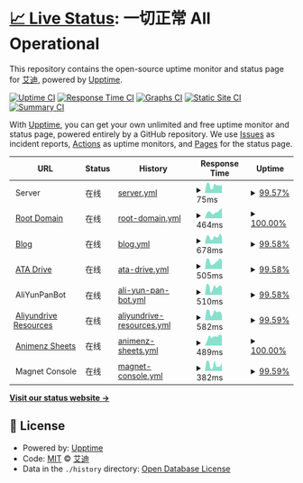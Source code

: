 # [📈 Live Status](https://status.ataw.top): <!--live status--> **一切正常 All Operational**

This repository contains the open-source uptime monitor and status page for [艾迪](https://status.ataw.top), powered by [Upptime](https://github.com/upptime/upptime).

[![Uptime CI](https://github.com/AnotiaWang/uptime/workflows/Uptime%20CI/badge.svg)](https://github.com/AnotiaWang/uptime/actions?query=workflow%3A%22Uptime+CI%22)
[![Response Time CI](https://github.com/AnotiaWang/uptime/workflows/Response%20Time%20CI/badge.svg)](https://github.com/AnotiaWang/uptime/actions?query=workflow%3A%22Response+Time+CI%22)
[![Graphs CI](https://github.com/AnotiaWang/uptime/workflows/Graphs%20CI/badge.svg)](https://github.com/AnotiaWang/uptime/actions?query=workflow%3A%22Graphs+CI%22)
[![Static Site CI](https://github.com/AnotiaWang/uptime/workflows/Static%20Site%20CI/badge.svg)](https://github.com/AnotiaWang/uptime/actions?query=workflow%3A%22Static+Site+CI%22)
[![Summary CI](https://github.com/AnotiaWang/uptime/workflows/Summary%20CI/badge.svg)](https://github.com/AnotiaWang/uptime/actions?query=workflow%3A%22Summary+CI%22)

With [Upptime](https://upptime.js.org), you can get your own unlimited and free uptime monitor and status page, powered entirely by a GitHub repository. We use [Issues](https://github.com/AnotiaWang/uptime/issues) as incident reports, [Actions](https://github.com/AnotiaWang/uptime/actions) as uptime monitors, and [Pages](https://status.ataw.top) for the status page.

<!--start: status pages-->
<!-- This summary is generated by Upptime (https://github.com/upptime/upptime) -->
<!-- Do not edit this manually, your changes will be overwritten -->
<!-- prettier-ignore -->
| URL | Status | History | Response Time | Uptime |
| --- | ------ | ------- | ------------- | ------ |
| <img alt="" src="https://icons.duckduckgo.com/ip3/null.ico" height="13"> Server | 在线 | [server.yml](https://github.com/AnotiaWang/uptime/commits/HEAD/history/server.yml) | <details><summary><img alt="Response time graph" src="./graphs/server/response-time-week.png" height="20"> 75ms</summary><br><a href="https://status.ataw.top/history/server"><img alt="Response time 70" src="https://img.shields.io/endpoint?url=https%3A%2F%2Fraw.githubusercontent.com%2FAnotiaWang%2Fuptime%2FHEAD%2Fapi%2Fserver%2Fresponse-time.json"></a><br><a href="https://status.ataw.top/history/server"><img alt="24-hour response time 78" src="https://img.shields.io/endpoint?url=https%3A%2F%2Fraw.githubusercontent.com%2FAnotiaWang%2Fuptime%2FHEAD%2Fapi%2Fserver%2Fresponse-time-day.json"></a><br><a href="https://status.ataw.top/history/server"><img alt="7-day response time 75" src="https://img.shields.io/endpoint?url=https%3A%2F%2Fraw.githubusercontent.com%2FAnotiaWang%2Fuptime%2FHEAD%2Fapi%2Fserver%2Fresponse-time-week.json"></a><br><a href="https://status.ataw.top/history/server"><img alt="30-day response time 87" src="https://img.shields.io/endpoint?url=https%3A%2F%2Fraw.githubusercontent.com%2FAnotiaWang%2Fuptime%2FHEAD%2Fapi%2Fserver%2Fresponse-time-month.json"></a><br><a href="https://status.ataw.top/history/server"><img alt="1-year response time 70" src="https://img.shields.io/endpoint?url=https%3A%2F%2Fraw.githubusercontent.com%2FAnotiaWang%2Fuptime%2FHEAD%2Fapi%2Fserver%2Fresponse-time-year.json"></a></details> | <details><summary><a href="https://status.ataw.top/history/server">99.57%</a></summary><a href="https://status.ataw.top/history/server"><img alt="All-time uptime 99.95%" src="https://img.shields.io/endpoint?url=https%3A%2F%2Fraw.githubusercontent.com%2FAnotiaWang%2Fuptime%2FHEAD%2Fapi%2Fserver%2Fuptime.json"></a><br><a href="https://status.ataw.top/history/server"><img alt="24-hour uptime 96.99%" src="https://img.shields.io/endpoint?url=https%3A%2F%2Fraw.githubusercontent.com%2FAnotiaWang%2Fuptime%2FHEAD%2Fapi%2Fserver%2Fuptime-day.json"></a><br><a href="https://status.ataw.top/history/server"><img alt="7-day uptime 99.57%" src="https://img.shields.io/endpoint?url=https%3A%2F%2Fraw.githubusercontent.com%2FAnotiaWang%2Fuptime%2FHEAD%2Fapi%2Fserver%2Fuptime-week.json"></a><br><a href="https://status.ataw.top/history/server"><img alt="30-day uptime 99.90%" src="https://img.shields.io/endpoint?url=https%3A%2F%2Fraw.githubusercontent.com%2FAnotiaWang%2Fuptime%2FHEAD%2Fapi%2Fserver%2Fuptime-month.json"></a><br><a href="https://status.ataw.top/history/server"><img alt="1-year uptime 99.95%" src="https://img.shields.io/endpoint?url=https%3A%2F%2Fraw.githubusercontent.com%2FAnotiaWang%2Fuptime%2FHEAD%2Fapi%2Fserver%2Fuptime-year.json"></a></details>
| <img alt="" src="https://icons.duckduckgo.com/ip3/www.ataw.top.ico" height="13"> [Root Domain](https://www.ataw.top) | 在线 | [root-domain.yml](https://github.com/AnotiaWang/uptime/commits/HEAD/history/root-domain.yml) | <details><summary><img alt="Response time graph" src="./graphs/root-domain/response-time-week.png" height="20"> 464ms</summary><br><a href="https://status.ataw.top/history/root-domain"><img alt="Response time 643" src="https://img.shields.io/endpoint?url=https%3A%2F%2Fraw.githubusercontent.com%2FAnotiaWang%2Fuptime%2FHEAD%2Fapi%2Froot-domain%2Fresponse-time.json"></a><br><a href="https://status.ataw.top/history/root-domain"><img alt="24-hour response time 707" src="https://img.shields.io/endpoint?url=https%3A%2F%2Fraw.githubusercontent.com%2FAnotiaWang%2Fuptime%2FHEAD%2Fapi%2Froot-domain%2Fresponse-time-day.json"></a><br><a href="https://status.ataw.top/history/root-domain"><img alt="7-day response time 464" src="https://img.shields.io/endpoint?url=https%3A%2F%2Fraw.githubusercontent.com%2FAnotiaWang%2Fuptime%2FHEAD%2Fapi%2Froot-domain%2Fresponse-time-week.json"></a><br><a href="https://status.ataw.top/history/root-domain"><img alt="30-day response time 456" src="https://img.shields.io/endpoint?url=https%3A%2F%2Fraw.githubusercontent.com%2FAnotiaWang%2Fuptime%2FHEAD%2Fapi%2Froot-domain%2Fresponse-time-month.json"></a><br><a href="https://status.ataw.top/history/root-domain"><img alt="1-year response time 643" src="https://img.shields.io/endpoint?url=https%3A%2F%2Fraw.githubusercontent.com%2FAnotiaWang%2Fuptime%2FHEAD%2Fapi%2Froot-domain%2Fresponse-time-year.json"></a></details> | <details><summary><a href="https://status.ataw.top/history/root-domain">100.00%</a></summary><a href="https://status.ataw.top/history/root-domain"><img alt="All-time uptime 99.97%" src="https://img.shields.io/endpoint?url=https%3A%2F%2Fraw.githubusercontent.com%2FAnotiaWang%2Fuptime%2FHEAD%2Fapi%2Froot-domain%2Fuptime.json"></a><br><a href="https://status.ataw.top/history/root-domain"><img alt="24-hour uptime 100.00%" src="https://img.shields.io/endpoint?url=https%3A%2F%2Fraw.githubusercontent.com%2FAnotiaWang%2Fuptime%2FHEAD%2Fapi%2Froot-domain%2Fuptime-day.json"></a><br><a href="https://status.ataw.top/history/root-domain"><img alt="7-day uptime 100.00%" src="https://img.shields.io/endpoint?url=https%3A%2F%2Fraw.githubusercontent.com%2FAnotiaWang%2Fuptime%2FHEAD%2Fapi%2Froot-domain%2Fuptime-week.json"></a><br><a href="https://status.ataw.top/history/root-domain"><img alt="30-day uptime 99.95%" src="https://img.shields.io/endpoint?url=https%3A%2F%2Fraw.githubusercontent.com%2FAnotiaWang%2Fuptime%2FHEAD%2Fapi%2Froot-domain%2Fuptime-month.json"></a><br><a href="https://status.ataw.top/history/root-domain"><img alt="1-year uptime 99.97%" src="https://img.shields.io/endpoint?url=https%3A%2F%2Fraw.githubusercontent.com%2FAnotiaWang%2Fuptime%2FHEAD%2Fapi%2Froot-domain%2Fuptime-year.json"></a></details>
| <img alt="" src="https://icons.duckduckgo.com/ip3/blog.ataw.top.ico" height="13"> [Blog](https://blog.ataw.top) | 在线 | [blog.yml](https://github.com/AnotiaWang/uptime/commits/HEAD/history/blog.yml) | <details><summary><img alt="Response time graph" src="./graphs/blog/response-time-week.png" height="20"> 678ms</summary><br><a href="https://status.ataw.top/history/blog"><img alt="Response time 867" src="https://img.shields.io/endpoint?url=https%3A%2F%2Fraw.githubusercontent.com%2FAnotiaWang%2Fuptime%2FHEAD%2Fapi%2Fblog%2Fresponse-time.json"></a><br><a href="https://status.ataw.top/history/blog"><img alt="24-hour response time 844" src="https://img.shields.io/endpoint?url=https%3A%2F%2Fraw.githubusercontent.com%2FAnotiaWang%2Fuptime%2FHEAD%2Fapi%2Fblog%2Fresponse-time-day.json"></a><br><a href="https://status.ataw.top/history/blog"><img alt="7-day response time 678" src="https://img.shields.io/endpoint?url=https%3A%2F%2Fraw.githubusercontent.com%2FAnotiaWang%2Fuptime%2FHEAD%2Fapi%2Fblog%2Fresponse-time-week.json"></a><br><a href="https://status.ataw.top/history/blog"><img alt="30-day response time 813" src="https://img.shields.io/endpoint?url=https%3A%2F%2Fraw.githubusercontent.com%2FAnotiaWang%2Fuptime%2FHEAD%2Fapi%2Fblog%2Fresponse-time-month.json"></a><br><a href="https://status.ataw.top/history/blog"><img alt="1-year response time 867" src="https://img.shields.io/endpoint?url=https%3A%2F%2Fraw.githubusercontent.com%2FAnotiaWang%2Fuptime%2FHEAD%2Fapi%2Fblog%2Fresponse-time-year.json"></a></details> | <details><summary><a href="https://status.ataw.top/history/blog">99.58%</a></summary><a href="https://status.ataw.top/history/blog"><img alt="All-time uptime 99.94%" src="https://img.shields.io/endpoint?url=https%3A%2F%2Fraw.githubusercontent.com%2FAnotiaWang%2Fuptime%2FHEAD%2Fapi%2Fblog%2Fuptime.json"></a><br><a href="https://status.ataw.top/history/blog"><img alt="24-hour uptime 97.03%" src="https://img.shields.io/endpoint?url=https%3A%2F%2Fraw.githubusercontent.com%2FAnotiaWang%2Fuptime%2FHEAD%2Fapi%2Fblog%2Fuptime-day.json"></a><br><a href="https://status.ataw.top/history/blog"><img alt="7-day uptime 99.58%" src="https://img.shields.io/endpoint?url=https%3A%2F%2Fraw.githubusercontent.com%2FAnotiaWang%2Fuptime%2FHEAD%2Fapi%2Fblog%2Fuptime-week.json"></a><br><a href="https://status.ataw.top/history/blog"><img alt="30-day uptime 99.90%" src="https://img.shields.io/endpoint?url=https%3A%2F%2Fraw.githubusercontent.com%2FAnotiaWang%2Fuptime%2FHEAD%2Fapi%2Fblog%2Fuptime-month.json"></a><br><a href="https://status.ataw.top/history/blog"><img alt="1-year uptime 99.94%" src="https://img.shields.io/endpoint?url=https%3A%2F%2Fraw.githubusercontent.com%2FAnotiaWang%2Fuptime%2FHEAD%2Fapi%2Fblog%2Fuptime-year.json"></a></details>
| <img alt="" src="https://icons.duckduckgo.com/ip3/drive.ataw.top.ico" height="13"> [ATA Drive](https://drive.ataw.top) | 在线 | [ata-drive.yml](https://github.com/AnotiaWang/uptime/commits/HEAD/history/ata-drive.yml) | <details><summary><img alt="Response time graph" src="./graphs/ata-drive/response-time-week.png" height="20"> 505ms</summary><br><a href="https://status.ataw.top/history/ata-drive"><img alt="Response time 753" src="https://img.shields.io/endpoint?url=https%3A%2F%2Fraw.githubusercontent.com%2FAnotiaWang%2Fuptime%2FHEAD%2Fapi%2Fata-drive%2Fresponse-time.json"></a><br><a href="https://status.ataw.top/history/ata-drive"><img alt="24-hour response time 649" src="https://img.shields.io/endpoint?url=https%3A%2F%2Fraw.githubusercontent.com%2FAnotiaWang%2Fuptime%2FHEAD%2Fapi%2Fata-drive%2Fresponse-time-day.json"></a><br><a href="https://status.ataw.top/history/ata-drive"><img alt="7-day response time 505" src="https://img.shields.io/endpoint?url=https%3A%2F%2Fraw.githubusercontent.com%2FAnotiaWang%2Fuptime%2FHEAD%2Fapi%2Fata-drive%2Fresponse-time-week.json"></a><br><a href="https://status.ataw.top/history/ata-drive"><img alt="30-day response time 756" src="https://img.shields.io/endpoint?url=https%3A%2F%2Fraw.githubusercontent.com%2FAnotiaWang%2Fuptime%2FHEAD%2Fapi%2Fata-drive%2Fresponse-time-month.json"></a><br><a href="https://status.ataw.top/history/ata-drive"><img alt="1-year response time 753" src="https://img.shields.io/endpoint?url=https%3A%2F%2Fraw.githubusercontent.com%2FAnotiaWang%2Fuptime%2FHEAD%2Fapi%2Fata-drive%2Fresponse-time-year.json"></a></details> | <details><summary><a href="https://status.ataw.top/history/ata-drive">99.58%</a></summary><a href="https://status.ataw.top/history/ata-drive"><img alt="All-time uptime 99.94%" src="https://img.shields.io/endpoint?url=https%3A%2F%2Fraw.githubusercontent.com%2FAnotiaWang%2Fuptime%2FHEAD%2Fapi%2Fata-drive%2Fuptime.json"></a><br><a href="https://status.ataw.top/history/ata-drive"><img alt="24-hour uptime 97.06%" src="https://img.shields.io/endpoint?url=https%3A%2F%2Fraw.githubusercontent.com%2FAnotiaWang%2Fuptime%2FHEAD%2Fapi%2Fata-drive%2Fuptime-day.json"></a><br><a href="https://status.ataw.top/history/ata-drive"><img alt="7-day uptime 99.58%" src="https://img.shields.io/endpoint?url=https%3A%2F%2Fraw.githubusercontent.com%2FAnotiaWang%2Fuptime%2FHEAD%2Fapi%2Fata-drive%2Fuptime-week.json"></a><br><a href="https://status.ataw.top/history/ata-drive"><img alt="30-day uptime 99.90%" src="https://img.shields.io/endpoint?url=https%3A%2F%2Fraw.githubusercontent.com%2FAnotiaWang%2Fuptime%2FHEAD%2Fapi%2Fata-drive%2Fuptime-month.json"></a><br><a href="https://status.ataw.top/history/ata-drive"><img alt="1-year uptime 99.94%" src="https://img.shields.io/endpoint?url=https%3A%2F%2Fraw.githubusercontent.com%2FAnotiaWang%2Fuptime%2FHEAD%2Fapi%2Fata-drive%2Fuptime-year.json"></a></details>
| <img alt="" src="https://icons.duckduckgo.com/ip3/null.ico" height="13"> AliYunPanBot | 在线 | [ali-yun-pan-bot.yml](https://github.com/AnotiaWang/uptime/commits/HEAD/history/ali-yun-pan-bot.yml) | <details><summary><img alt="Response time graph" src="./graphs/ali-yun-pan-bot/response-time-week.png" height="20"> 510ms</summary><br><a href="https://status.ataw.top/history/ali-yun-pan-bot"><img alt="Response time 609" src="https://img.shields.io/endpoint?url=https%3A%2F%2Fraw.githubusercontent.com%2FAnotiaWang%2Fuptime%2FHEAD%2Fapi%2Fali-yun-pan-bot%2Fresponse-time.json"></a><br><a href="https://status.ataw.top/history/ali-yun-pan-bot"><img alt="24-hour response time 605" src="https://img.shields.io/endpoint?url=https%3A%2F%2Fraw.githubusercontent.com%2FAnotiaWang%2Fuptime%2FHEAD%2Fapi%2Fali-yun-pan-bot%2Fresponse-time-day.json"></a><br><a href="https://status.ataw.top/history/ali-yun-pan-bot"><img alt="7-day response time 510" src="https://img.shields.io/endpoint?url=https%3A%2F%2Fraw.githubusercontent.com%2FAnotiaWang%2Fuptime%2FHEAD%2Fapi%2Fali-yun-pan-bot%2Fresponse-time-week.json"></a><br><a href="https://status.ataw.top/history/ali-yun-pan-bot"><img alt="30-day response time 486" src="https://img.shields.io/endpoint?url=https%3A%2F%2Fraw.githubusercontent.com%2FAnotiaWang%2Fuptime%2FHEAD%2Fapi%2Fali-yun-pan-bot%2Fresponse-time-month.json"></a><br><a href="https://status.ataw.top/history/ali-yun-pan-bot"><img alt="1-year response time 609" src="https://img.shields.io/endpoint?url=https%3A%2F%2Fraw.githubusercontent.com%2FAnotiaWang%2Fuptime%2FHEAD%2Fapi%2Fali-yun-pan-bot%2Fresponse-time-year.json"></a></details> | <details><summary><a href="https://status.ataw.top/history/ali-yun-pan-bot">99.58%</a></summary><a href="https://status.ataw.top/history/ali-yun-pan-bot"><img alt="All-time uptime 99.95%" src="https://img.shields.io/endpoint?url=https%3A%2F%2Fraw.githubusercontent.com%2FAnotiaWang%2Fuptime%2FHEAD%2Fapi%2Fali-yun-pan-bot%2Fuptime.json"></a><br><a href="https://status.ataw.top/history/ali-yun-pan-bot"><img alt="24-hour uptime 97.09%" src="https://img.shields.io/endpoint?url=https%3A%2F%2Fraw.githubusercontent.com%2FAnotiaWang%2Fuptime%2FHEAD%2Fapi%2Fali-yun-pan-bot%2Fuptime-day.json"></a><br><a href="https://status.ataw.top/history/ali-yun-pan-bot"><img alt="7-day uptime 99.58%" src="https://img.shields.io/endpoint?url=https%3A%2F%2Fraw.githubusercontent.com%2FAnotiaWang%2Fuptime%2FHEAD%2Fapi%2Fali-yun-pan-bot%2Fuptime-week.json"></a><br><a href="https://status.ataw.top/history/ali-yun-pan-bot"><img alt="30-day uptime 99.90%" src="https://img.shields.io/endpoint?url=https%3A%2F%2Fraw.githubusercontent.com%2FAnotiaWang%2Fuptime%2FHEAD%2Fapi%2Fali-yun-pan-bot%2Fuptime-month.json"></a><br><a href="https://status.ataw.top/history/ali-yun-pan-bot"><img alt="1-year uptime 99.95%" src="https://img.shields.io/endpoint?url=https%3A%2F%2Fraw.githubusercontent.com%2FAnotiaWang%2Fuptime%2FHEAD%2Fapi%2Fali-yun-pan-bot%2Fuptime-year.json"></a></details>
| <img alt="" src="https://icons.duckduckgo.com/ip3/ar.ataw.top.ico" height="13"> [Aliyundrive Resources](https://ar.ataw.top) | 在线 | [aliyundrive-resources.yml](https://github.com/AnotiaWang/uptime/commits/HEAD/history/aliyundrive-resources.yml) | <details><summary><img alt="Response time graph" src="./graphs/aliyundrive-resources/response-time-week.png" height="20"> 582ms</summary><br><a href="https://status.ataw.top/history/aliyundrive-resources"><img alt="Response time 571" src="https://img.shields.io/endpoint?url=https%3A%2F%2Fraw.githubusercontent.com%2FAnotiaWang%2Fuptime%2FHEAD%2Fapi%2Faliyundrive-resources%2Fresponse-time.json"></a><br><a href="https://status.ataw.top/history/aliyundrive-resources"><img alt="24-hour response time 527" src="https://img.shields.io/endpoint?url=https%3A%2F%2Fraw.githubusercontent.com%2FAnotiaWang%2Fuptime%2FHEAD%2Fapi%2Faliyundrive-resources%2Fresponse-time-day.json"></a><br><a href="https://status.ataw.top/history/aliyundrive-resources"><img alt="7-day response time 582" src="https://img.shields.io/endpoint?url=https%3A%2F%2Fraw.githubusercontent.com%2FAnotiaWang%2Fuptime%2FHEAD%2Fapi%2Faliyundrive-resources%2Fresponse-time-week.json"></a><br><a href="https://status.ataw.top/history/aliyundrive-resources"><img alt="30-day response time 589" src="https://img.shields.io/endpoint?url=https%3A%2F%2Fraw.githubusercontent.com%2FAnotiaWang%2Fuptime%2FHEAD%2Fapi%2Faliyundrive-resources%2Fresponse-time-month.json"></a><br><a href="https://status.ataw.top/history/aliyundrive-resources"><img alt="1-year response time 571" src="https://img.shields.io/endpoint?url=https%3A%2F%2Fraw.githubusercontent.com%2FAnotiaWang%2Fuptime%2FHEAD%2Fapi%2Faliyundrive-resources%2Fresponse-time-year.json"></a></details> | <details><summary><a href="https://status.ataw.top/history/aliyundrive-resources">99.59%</a></summary><a href="https://status.ataw.top/history/aliyundrive-resources"><img alt="All-time uptime 99.95%" src="https://img.shields.io/endpoint?url=https%3A%2F%2Fraw.githubusercontent.com%2FAnotiaWang%2Fuptime%2FHEAD%2Fapi%2Faliyundrive-resources%2Fuptime.json"></a><br><a href="https://status.ataw.top/history/aliyundrive-resources"><img alt="24-hour uptime 97.13%" src="https://img.shields.io/endpoint?url=https%3A%2F%2Fraw.githubusercontent.com%2FAnotiaWang%2Fuptime%2FHEAD%2Fapi%2Faliyundrive-resources%2Fuptime-day.json"></a><br><a href="https://status.ataw.top/history/aliyundrive-resources"><img alt="7-day uptime 99.59%" src="https://img.shields.io/endpoint?url=https%3A%2F%2Fraw.githubusercontent.com%2FAnotiaWang%2Fuptime%2FHEAD%2Fapi%2Faliyundrive-resources%2Fuptime-week.json"></a><br><a href="https://status.ataw.top/history/aliyundrive-resources"><img alt="30-day uptime 99.91%" src="https://img.shields.io/endpoint?url=https%3A%2F%2Fraw.githubusercontent.com%2FAnotiaWang%2Fuptime%2FHEAD%2Fapi%2Faliyundrive-resources%2Fuptime-month.json"></a><br><a href="https://status.ataw.top/history/aliyundrive-resources"><img alt="1-year uptime 99.95%" src="https://img.shields.io/endpoint?url=https%3A%2F%2Fraw.githubusercontent.com%2FAnotiaWang%2Fuptime%2FHEAD%2Fapi%2Faliyundrive-resources%2Fuptime-year.json"></a></details>
| <img alt="" src="https://icons.duckduckgo.com/ip3/animenz.ataw.top.ico" height="13"> [Animenz Sheets](https://animenz.ataw.top) | 在线 | [animenz-sheets.yml](https://github.com/AnotiaWang/uptime/commits/HEAD/history/animenz-sheets.yml) | <details><summary><img alt="Response time graph" src="./graphs/animenz-sheets/response-time-week.png" height="20"> 489ms</summary><br><a href="https://status.ataw.top/history/animenz-sheets"><img alt="Response time 498" src="https://img.shields.io/endpoint?url=https%3A%2F%2Fraw.githubusercontent.com%2FAnotiaWang%2Fuptime%2FHEAD%2Fapi%2Fanimenz-sheets%2Fresponse-time.json"></a><br><a href="https://status.ataw.top/history/animenz-sheets"><img alt="24-hour response time 498" src="https://img.shields.io/endpoint?url=https%3A%2F%2Fraw.githubusercontent.com%2FAnotiaWang%2Fuptime%2FHEAD%2Fapi%2Fanimenz-sheets%2Fresponse-time-day.json"></a><br><a href="https://status.ataw.top/history/animenz-sheets"><img alt="7-day response time 489" src="https://img.shields.io/endpoint?url=https%3A%2F%2Fraw.githubusercontent.com%2FAnotiaWang%2Fuptime%2FHEAD%2Fapi%2Fanimenz-sheets%2Fresponse-time-week.json"></a><br><a href="https://status.ataw.top/history/animenz-sheets"><img alt="30-day response time 423" src="https://img.shields.io/endpoint?url=https%3A%2F%2Fraw.githubusercontent.com%2FAnotiaWang%2Fuptime%2FHEAD%2Fapi%2Fanimenz-sheets%2Fresponse-time-month.json"></a><br><a href="https://status.ataw.top/history/animenz-sheets"><img alt="1-year response time 498" src="https://img.shields.io/endpoint?url=https%3A%2F%2Fraw.githubusercontent.com%2FAnotiaWang%2Fuptime%2FHEAD%2Fapi%2Fanimenz-sheets%2Fresponse-time-year.json"></a></details> | <details><summary><a href="https://status.ataw.top/history/animenz-sheets">100.00%</a></summary><a href="https://status.ataw.top/history/animenz-sheets"><img alt="All-time uptime 100.00%" src="https://img.shields.io/endpoint?url=https%3A%2F%2Fraw.githubusercontent.com%2FAnotiaWang%2Fuptime%2FHEAD%2Fapi%2Fanimenz-sheets%2Fuptime.json"></a><br><a href="https://status.ataw.top/history/animenz-sheets"><img alt="24-hour uptime 100.00%" src="https://img.shields.io/endpoint?url=https%3A%2F%2Fraw.githubusercontent.com%2FAnotiaWang%2Fuptime%2FHEAD%2Fapi%2Fanimenz-sheets%2Fuptime-day.json"></a><br><a href="https://status.ataw.top/history/animenz-sheets"><img alt="7-day uptime 100.00%" src="https://img.shields.io/endpoint?url=https%3A%2F%2Fraw.githubusercontent.com%2FAnotiaWang%2Fuptime%2FHEAD%2Fapi%2Fanimenz-sheets%2Fuptime-week.json"></a><br><a href="https://status.ataw.top/history/animenz-sheets"><img alt="30-day uptime 100.00%" src="https://img.shields.io/endpoint?url=https%3A%2F%2Fraw.githubusercontent.com%2FAnotiaWang%2Fuptime%2FHEAD%2Fapi%2Fanimenz-sheets%2Fuptime-month.json"></a><br><a href="https://status.ataw.top/history/animenz-sheets"><img alt="1-year uptime 100.00%" src="https://img.shields.io/endpoint?url=https%3A%2F%2Fraw.githubusercontent.com%2FAnotiaWang%2Fuptime%2FHEAD%2Fapi%2Fanimenz-sheets%2Fuptime-year.json"></a></details>
| <img alt="" src="https://icons.duckduckgo.com/ip3/null.ico" height="13"> Magnet Console | 在线 | [magnet-console.yml](https://github.com/AnotiaWang/uptime/commits/HEAD/history/magnet-console.yml) | <details><summary><img alt="Response time graph" src="./graphs/magnet-console/response-time-week.png" height="20"> 382ms</summary><br><a href="https://status.ataw.top/history/magnet-console"><img alt="Response time 755" src="https://img.shields.io/endpoint?url=https%3A%2F%2Fraw.githubusercontent.com%2FAnotiaWang%2Fuptime%2FHEAD%2Fapi%2Fmagnet-console%2Fresponse-time.json"></a><br><a href="https://status.ataw.top/history/magnet-console"><img alt="24-hour response time 432" src="https://img.shields.io/endpoint?url=https%3A%2F%2Fraw.githubusercontent.com%2FAnotiaWang%2Fuptime%2FHEAD%2Fapi%2Fmagnet-console%2Fresponse-time-day.json"></a><br><a href="https://status.ataw.top/history/magnet-console"><img alt="7-day response time 382" src="https://img.shields.io/endpoint?url=https%3A%2F%2Fraw.githubusercontent.com%2FAnotiaWang%2Fuptime%2FHEAD%2Fapi%2Fmagnet-console%2Fresponse-time-week.json"></a><br><a href="https://status.ataw.top/history/magnet-console"><img alt="30-day response time 460" src="https://img.shields.io/endpoint?url=https%3A%2F%2Fraw.githubusercontent.com%2FAnotiaWang%2Fuptime%2FHEAD%2Fapi%2Fmagnet-console%2Fresponse-time-month.json"></a><br><a href="https://status.ataw.top/history/magnet-console"><img alt="1-year response time 755" src="https://img.shields.io/endpoint?url=https%3A%2F%2Fraw.githubusercontent.com%2FAnotiaWang%2Fuptime%2FHEAD%2Fapi%2Fmagnet-console%2Fresponse-time-year.json"></a></details> | <details><summary><a href="https://status.ataw.top/history/magnet-console">99.59%</a></summary><a href="https://status.ataw.top/history/magnet-console"><img alt="All-time uptime 84.43%" src="https://img.shields.io/endpoint?url=https%3A%2F%2Fraw.githubusercontent.com%2FAnotiaWang%2Fuptime%2FHEAD%2Fapi%2Fmagnet-console%2Fuptime.json"></a><br><a href="https://status.ataw.top/history/magnet-console"><img alt="24-hour uptime 97.16%" src="https://img.shields.io/endpoint?url=https%3A%2F%2Fraw.githubusercontent.com%2FAnotiaWang%2Fuptime%2FHEAD%2Fapi%2Fmagnet-console%2Fuptime-day.json"></a><br><a href="https://status.ataw.top/history/magnet-console"><img alt="7-day uptime 99.59%" src="https://img.shields.io/endpoint?url=https%3A%2F%2Fraw.githubusercontent.com%2FAnotiaWang%2Fuptime%2FHEAD%2Fapi%2Fmagnet-console%2Fuptime-week.json"></a><br><a href="https://status.ataw.top/history/magnet-console"><img alt="30-day uptime 67.38%" src="https://img.shields.io/endpoint?url=https%3A%2F%2Fraw.githubusercontent.com%2FAnotiaWang%2Fuptime%2FHEAD%2Fapi%2Fmagnet-console%2Fuptime-month.json"></a><br><a href="https://status.ataw.top/history/magnet-console"><img alt="1-year uptime 84.43%" src="https://img.shields.io/endpoint?url=https%3A%2F%2Fraw.githubusercontent.com%2FAnotiaWang%2Fuptime%2FHEAD%2Fapi%2Fmagnet-console%2Fuptime-year.json"></a></details>

<!--end: status pages-->

[**Visit our status website →**](https://status.ataw.top)

## 📄 License

- Powered by: [Upptime](https://github.com/upptime/upptime)
- Code: [MIT](./LICENSE) © [艾迪](https://status.ataw.top)
- Data in the `./history` directory: [Open Database License](https://opendatacommons.org/licenses/odbl/1-0/)
